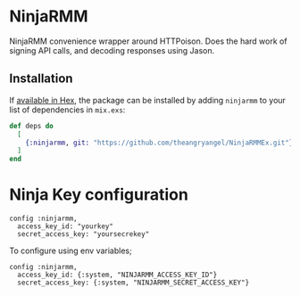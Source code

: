 # NinjaRMM

NinjaRMM convenience wrapper around HTTPoison. Does the hard work of signing API calls, and decoding responses using Jason.

## Installation

If [available in Hex](https://hex.pm/docs/publish), the package can be installed
by adding `ninjarmm` to your list of dependencies in `mix.exs`:

```elixir
def deps do
  [
    {:ninjarmm, git: "https://github.com/theangryangel/NinjaRMMEx.git"}
  ]
end
```

# Ninja Key configuration

```
config :ninjarmm,
  access_key_id: "yourkey"
  secret_access_key: "yoursecrekey"
```

To configure using env variables;
```
config :ninjarmm,
  access_key_id: {:system, "NINJARMM_ACCESS_KEY_ID"}
  secret_access_key: {:system, "NINJARMM_SECRET_ACCESS_KEY"}
```
